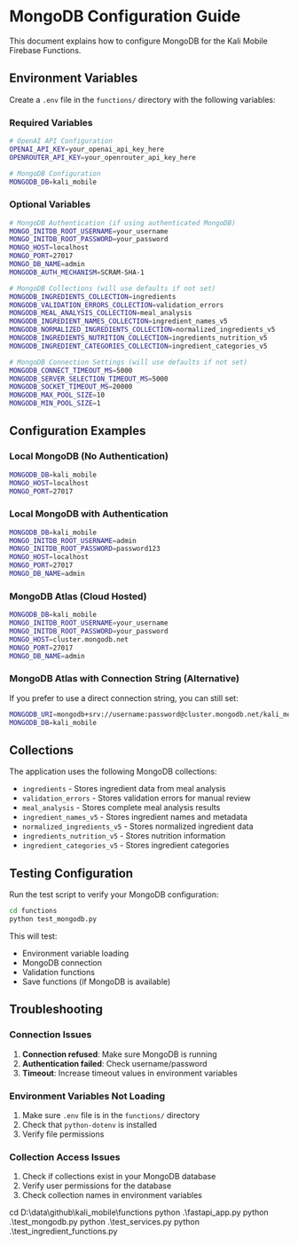 # MongoDB Configuration Guide

This document explains how to configure MongoDB for the Kali Mobile Firebase Functions.

## Environment Variables

Create a `.env` file in the `functions/` directory with the following variables:

### Required Variables

```bash
# OpenAI API Configuration
OPENAI_API_KEY=your_openai_api_key_here
OPENROUTER_API_KEY=your_openrouter_api_key_here

# MongoDB Configuration
MONGODB_DB=kali_mobile
```

### Optional Variables

```bash
# MongoDB Authentication (if using authenticated MongoDB)
MONGO_INITDB_ROOT_USERNAME=your_username
MONGO_INITDB_ROOT_PASSWORD=your_password
MONGO_HOST=localhost
MONGO_PORT=27017
MONGO_DB_NAME=admin
MONGODB_AUTH_MECHANISM=SCRAM-SHA-1

# MongoDB Collections (will use defaults if not set)
MONGODB_INGREDIENTS_COLLECTION=ingredients
MONGODB_VALIDATION_ERRORS_COLLECTION=validation_errors
MONGODB_MEAL_ANALYSIS_COLLECTION=meal_analysis
MONGODB_INGREDIENT_NAMES_COLLECTION=ingredient_names_v5
MONGODB_NORMALIZED_INGREDIENTS_COLLECTION=normalized_ingredients_v5
MONGODB_INGREDIENTS_NUTRITION_COLLECTION=ingredients_nutrition_v5
MONGODB_INGREDIENT_CATEGORIES_COLLECTION=ingredient_categories_v5

# MongoDB Connection Settings (will use defaults if not set)
MONGODB_CONNECT_TIMEOUT_MS=5000
MONGODB_SERVER_SELECTION_TIMEOUT_MS=5000
MONGODB_SOCKET_TIMEOUT_MS=20000
MONGODB_MAX_POOL_SIZE=10
MONGODB_MIN_POOL_SIZE=1
```

## Configuration Examples

### Local MongoDB (No Authentication)

```bash
MONGODB_DB=kali_mobile
MONGO_HOST=localhost
MONGO_PORT=27017
```

### Local MongoDB with Authentication

```bash
MONGODB_DB=kali_mobile
MONGO_INITDB_ROOT_USERNAME=admin
MONGO_INITDB_ROOT_PASSWORD=password123
MONGO_HOST=localhost
MONGO_PORT=27017
MONGO_DB_NAME=admin
```

### MongoDB Atlas (Cloud Hosted)

```bash
MONGODB_DB=kali_mobile
MONGO_INITDB_ROOT_USERNAME=your_username
MONGO_INITDB_ROOT_PASSWORD=your_password
MONGO_HOST=cluster.mongodb.net
MONGO_PORT=27017
MONGO_DB_NAME=admin
```

### MongoDB Atlas with Connection String (Alternative)

If you prefer to use a direct connection string, you can still set:
```bash
MONGODB_URI=mongodb+srv://username:password@cluster.mongodb.net/kali_mobile?retryWrites=true&w=majority
MONGODB_DB=kali_mobile
```

## Collections

The application uses the following MongoDB collections:

- `ingredients` - Stores ingredient data from meal analysis
- `validation_errors` - Stores validation errors for manual review
- `meal_analysis` - Stores complete meal analysis results
- `ingredient_names_v5` - Stores ingredient names and metadata
- `normalized_ingredients_v5` - Stores normalized ingredient data
- `ingredients_nutrition_v5` - Stores nutrition information
- `ingredient_categories_v5` - Stores ingredient categories

## Testing Configuration

Run the test script to verify your MongoDB configuration:

```bash
cd functions
python test_mongodb.py
```

This will test:
- Environment variable loading
- MongoDB connection
- Validation functions
- Save functions (if MongoDB is available)

## Troubleshooting

### Connection Issues

1. **Connection refused**: Make sure MongoDB is running
2. **Authentication failed**: Check username/password
3. **Timeout**: Increase timeout values in environment variables

### Environment Variables Not Loading

1. Make sure `.env` file is in the `functions/` directory
2. Check that `python-dotenv` is installed
3. Verify file permissions

### Collection Access Issues

1. Check if collections exist in your MongoDB database
2. Verify user permissions for the database
3. Check collection names in environment variables 

cd D:\data\github\kali_mobile\functions
python .\fastapi_app.py
python .\test_mongodb.py
python .\test_services.py
python .\test_ingredient_functions.py